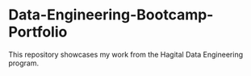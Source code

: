 # Data-Engineering-Bootcamp-Portfolio
This repository showcases my work from the Hagital Data Engineering program.

